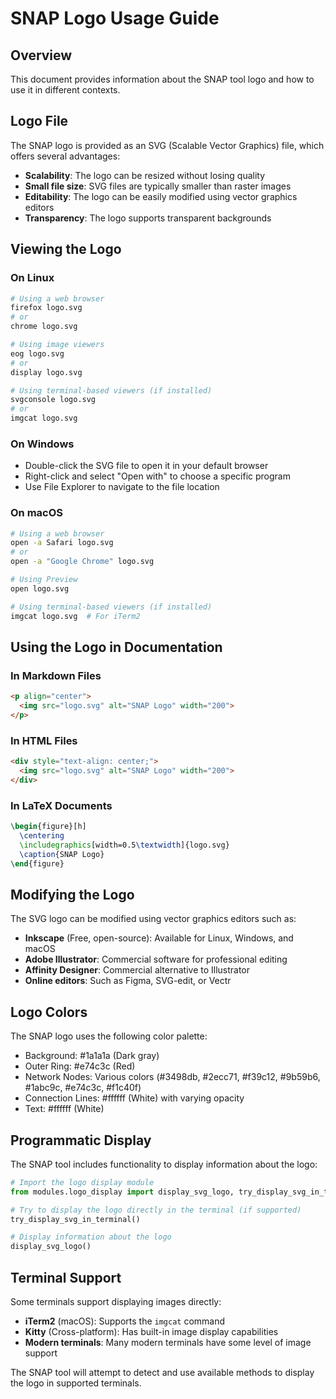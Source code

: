 # SNAP Logo Usage Guide

## Overview

This document provides information about the SNAP tool logo and how to use it in different contexts.

## Logo File

The SNAP logo is provided as an SVG (Scalable Vector Graphics) file, which offers several advantages:

- **Scalability**: The logo can be resized without losing quality
- **Small file size**: SVG files are typically smaller than raster images
- **Editability**: The logo can be easily modified using vector graphics editors
- **Transparency**: The logo supports transparent backgrounds

## Viewing the Logo

### On Linux

```bash
# Using a web browser
firefox logo.svg
# or
chrome logo.svg

# Using image viewers
eog logo.svg
# or
display logo.svg

# Using terminal-based viewers (if installed)
svgconsole logo.svg
# or
imgcat logo.svg
```

### On Windows

- Double-click the SVG file to open it in your default browser
- Right-click and select "Open with" to choose a specific program
- Use File Explorer to navigate to the file location

### On macOS

```bash
# Using a web browser
open -a Safari logo.svg
# or
open -a "Google Chrome" logo.svg

# Using Preview
open logo.svg

# Using terminal-based viewers (if installed)
imgcat logo.svg  # For iTerm2
```

## Using the Logo in Documentation

### In Markdown Files

```markdown
<p align="center">
  <img src="logo.svg" alt="SNAP Logo" width="200">
</p>
```

### In HTML Files

```html
<div style="text-align: center;">
  <img src="logo.svg" alt="SNAP Logo" width="200">
</div>
```

### In LaTeX Documents

```latex
\begin{figure}[h]
  \centering
  \includegraphics[width=0.5\textwidth]{logo.svg}
  \caption{SNAP Logo}
\end{figure}
```

## Modifying the Logo

The SVG logo can be modified using vector graphics editors such as:

- **Inkscape** (Free, open-source): Available for Linux, Windows, and macOS
- **Adobe Illustrator**: Commercial software for professional editing
- **Affinity Designer**: Commercial alternative to Illustrator
- **Online editors**: Such as Figma, SVG-edit, or Vectr

## Logo Colors

The SNAP logo uses the following color palette:

- Background: #1a1a1a (Dark gray)
- Outer Ring: #e74c3c (Red)
- Network Nodes: Various colors (#3498db, #2ecc71, #f39c12, #9b59b6, #1abc9c, #e74c3c, #f1c40f)
- Connection Lines: #ffffff (White) with varying opacity
- Text: #ffffff (White)

## Programmatic Display

The SNAP tool includes functionality to display information about the logo:

```python
# Import the logo display module
from modules.logo_display import display_svg_logo, try_display_svg_in_terminal

# Try to display the logo directly in the terminal (if supported)
try_display_svg_in_terminal()

# Display information about the logo
display_svg_logo()
```

## Terminal Support

Some terminals support displaying images directly:

- **iTerm2** (macOS): Supports the `imgcat` command
- **Kitty** (Cross-platform): Has built-in image display capabilities
- **Modern terminals**: Many modern terminals have some level of image support

The SNAP tool will attempt to detect and use available methods to display the logo in supported terminals.